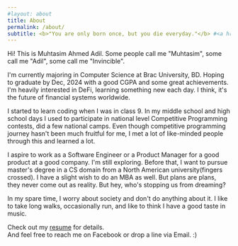 ```yaml
---
#layout: about
title: About
permalink: /about/
subtitle: <b>"You are only born once, but you die everyday."</b> #<a href='#'>Affiliations</a>. Address. Contacts. Moto. Etc. these are html tags
---
```


Hi! This is Muhtasim Ahmed Adil. Some people call me "Muhtasim", some call me "Adil", some call me "Invincible". 

I'm currently majoring in Computer Science at Brac University, BD. Hoping to graduate by Dec, 2024 with a good CGPA and some great achievements. I'm heavily interested in DeFi, learning something new each day. I think, it's the future of financial systems worldwide.

I started to learn coding when I was in class 9. In my middle school and high school days I used to participate in national level Competitive Programming contests, did a few national camps. Even though competitive programming journey hasn't been much fruitful for me, I met a lot of like-minded people through this and learned a lot. 

I aspire to work as a Software Engineer or a Product Manager for a good product at a good company. I'm still exploring. Before that, I want to pursue master's degree in a CS domain from a North American university(fingers crossed). I have a slight wish to do an MBA as well. But plans are plans, they never come out as reality. But hey, who's stopping us from dreaming?

In my spare time, I worry about society and don't do anything about it. I like to take long walks, occasionally run, and like to think I have a good taste in music.

Check out my [resume](/resume/) for details. \
And feel free to reach me on Facebook or drop a line via Email. :) 


















